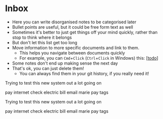 # Inbox

- Here you can write disorganised notes to be categorised later
- Bullet points are useful, but it could be free form text as well
- Sometimes it's better to just get things off your mind quickly, rather than stop to think where it belongs
- But don't let this list get too long
- Move information to more specific documents and link to them.
  - This helps you navigate between documents quickly
  - For example, you can `Cmd`+`Click` (`Ctrl`+`Click` in Windows) this: [[todo]]
- Some notes don't end up making sense the next day
- That's ok, you can just delete them!
  - You can always find them in your git history, if you really need it!

Trying to test this new system out a lot going on

pay internet
check electric bill
email marie
pay tags 


Trying to test this new system out a lot going on

pay internet
check electric bill
email marie
pay tags 


[//begin]: # "Autogenerated link references for markdown compatibility"
[todo]: todo.md "Todo"
[//end]: # "Autogenerated link references"
